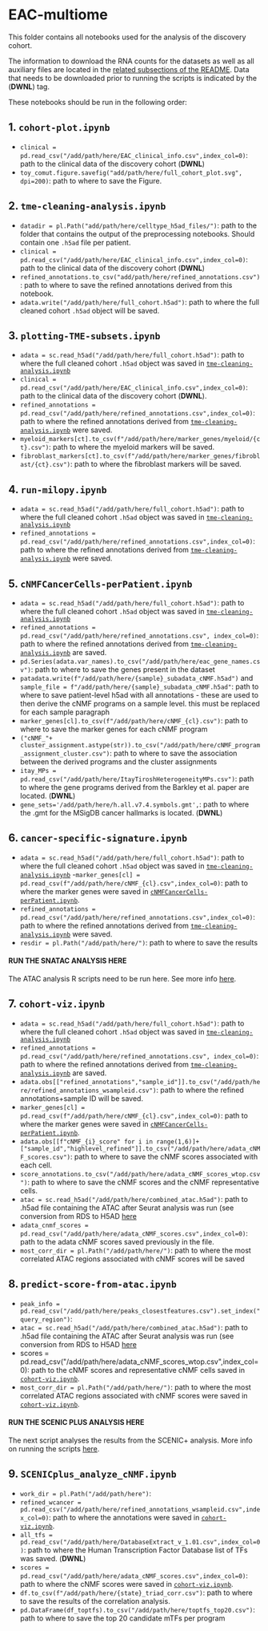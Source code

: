 # EAC-multiome

This folder contains all notebooks used for the analysis of the discovery cohort. 

The information to download the RNA counts for the datasets as well as all auxiliary files are located in the [related subsections of the README](https://github.com/vanallenlab/EAC-multiome/blob/main/README.md). Data that needs to be downloaded prior to running the scripts is indicated by the (**DWNL**) tag.

These notebooks should be run in the following order:

## 1. `cohort-plot.ipynb`

- `clinical = pd.read_csv("/add/path/here/EAC_clinical_info.csv",index_col=0)`: path to the clinical data of the discovery cohort (**DWNL**)
- `toy_comut.figure.savefig("add/path/here/full_cohort_plot.svg", dpi=200)`: path to where to save the Figure.

## 2. `tme-cleaning-analysis.ipynb`

- `datadir = pl.Path("add/path/here/celltype_h5ad_files/")`: path to the folder that contains the output of the preprocessing notebooks. Should contain one `.h5ad` file per patient.
- `clinical = pd.read_csv("/add/path/here/EAC_clinical_info.csv",index_col=0)`: path to the clinical data of the discovery cohort (**DWNL**)
- `refined_annotations.to_csv("add/path/here/refined_annotations.csv")`: path to where to save the refined annotations derived from this notebook. 
- `adata.write("/add/path/here/full_cohort.h5ad")`: path to where the full cleaned cohort `.h5ad` object will be saved. 

## 3. `plotting-TME-subsets.ipynb`

- `adata = sc.read_h5ad("/add/path/here/full_cohort.h5ad")`: path to where the full cleaned cohort `.h5ad` object was saved in [`tme-cleaning-analysis.ipynb`](https://github.com/vanallenlab/EAC-multiome/blob/main/code/python/notebooks/analysis/2.%20tme-cleaning-analysis.ipynb)
- `clinical = pd.read_csv("/add/path/here/EAC_clinical_info.csv",index_col=0)`: path to the clinical data of the discovery cohort (**DWNL**).
- `refined_annotations = pd.read_csv("/add/path/here/refined_annotations.csv",index_col=0)`: path to where the refined annotations derived from [`tme-cleaning-analysis.ipynb`](https://github.com/vanallenlab/EAC-multiome/blob/main/code/python/notebooks/analysis/2.%20tme-cleaning-analysis.ipynb) were saved. 
- `myeloid_markers[ct].to_csv(f"/add/path/here/marker_genes/myeloid/{ct}.csv")`: path to where the myeloid markers will be saved.
- `fibroblast_markers[ct].to_csv(f"/add/path/here/marker_genes/fibroblast/{ct}.csv")`: path to where the fibroblast markers will be saved.

## 4. `run-milopy.ipynb`

- `adata = sc.read_h5ad("/add/path/here/full_cohort.h5ad")`: path to where the full cleaned cohort `.h5ad` object was saved in [`tme-cleaning-analysis.ipynb`](https://github.com/vanallenlab/EAC-multiome/blob/main/code/python/notebooks/analysis/2.%20tme-cleaning-analysis.ipynb)
- `refined_annotations = pd.read_csv("/add/path/here/refined_annotations.csv",index_col=0)`: path to where the refined annotations derived from [`tme-cleaning-analysis.ipynb`](https://github.com/vanallenlab/EAC-multiome/blob/main/code/python/notebooks/analysis/2.%20tme-cleaning-analysis.ipynb) were saved. 

## 5. `cNMFCancerCells-perPatient.ipynb`

- `adata = sc.read_h5ad("/add/path/here/full_cohort.h5ad")`: path to where the full cleaned cohort `.h5ad` object was saved in [`tme-cleaning-analysis.ipynb`](https://github.com/vanallenlab/EAC-multiome/blob/main/code/python/notebooks/analysis/2.%20tme-cleaning-analysis.ipynb)
- `refined_annotations = pd.read_csv("/add/path/here/refined_annotations.csv", index_col=0)`: path to where the refined annotations derived from [`tme-cleaning-analysis.ipynb`](https://github.com/vanallenlab/EAC-multiome/blob/main/code/python/notebooks/analysis/2.%20tme-cleaning-analysis.ipynb) are saved.
- `pd.Series(adata.var_names).to_csv("/add/path/here/eac_gene_names.csv")`: path to where to save the genes present in the dataset
- `patadata.write(f"/add/path/here/{sample}_subadata_cNMF.h5ad")` and `sample_file = f"/add/path/here/{sample}_subadata_cNMF.h5ad"`: path to where to save patient-level h5ad with all annotations - these are used to then derive the cNMF programs on a sample level. this must be replaced for each sample paragraph
- `marker_genes[cl].to_csv(f"/add/path/here/cNMF_{cl}.csv")`: path to where to save the marker genes for each cNMF program
- `("cNMF_"+ cluster_assignment.astype(str)).to_csv("/add/path/here/cNMF_program_assignment_cluster.csv")`: path to where to save the association between the derived programs and the cluster assignments
- `itay_MPs = pd.read_csv("/add/path/here/ItayTiroshHeterogeneityMPs.csv")`: path to where the gene programs derived from the Barkley et al. paper are located. (**DWNL**)
- `gene_sets='/add/path/here/h.all.v7.4.symbols.gmt',`:  path to where the .gmt for the MSigDB cancer hallmarks is located. (**DWNL**)

## 6. `cancer-specific-signature.ipynb`

- `adata = sc.read_h5ad("/add/path/here/full_cohort.h5ad")`: path to where the full cleaned cohort `.h5ad` object was saved in [`tme-cleaning-analysis.ipynb`](https://github.com/vanallenlab/EAC-multiome/blob/main/code/python/notebooks/analysis/2.%20tme-cleaning-analysis.ipynb)
-`marker_genes[cl] = pd.read_csv(f"/add/path/here/cNMF_{cl}.csv",index_col=0)`: path to where the marker genes were saved in [`cNMFCancerCells-perPatient.ipynb`](https://github.com/vanallenlab/EAC-multiome/blob/main/code/python/notebooks/analysis/5.%20cNMFCancerCells-perPatient.ipynb).
- `refined_annotations = pd.read_csv("/add/path/here/refined_annotations.csv",index_col=0)`: path to where the refined annotations derived from [`tme-cleaning-analysis.ipynb`](https://github.com/vanallenlab/EAC-multiome/blob/main/code/python/notebooks/analysis/2.%20tme-cleaning-analysis.ipynb) were saved. 
- `resdir = pl.Path("/add/path/here/")`: path to where to save the results

#### RUN THE SNATAC ANALYSIS HERE
The ATAC analysis R scripts need to be run here. See more info [here](https://github.com/vanallenlab/EAC-multiome/tree/main/code/R/scripts/preprocessing-snATAC).

## 7. `cohort-viz.ipynb`

- `adata = sc.read_h5ad("/add/path/here/full_cohort.h5ad")`: path to where the full cleaned cohort `.h5ad` object was saved in [`tme-cleaning-analysis.ipynb`](https://github.com/vanallenlab/EAC-multiome/blob/main/code/python/notebooks/analysis/2.%20tme-cleaning-analysis.ipynb)
- `refined_annotations = pd.read_csv("/add/path/here/refined_annotations.csv", index_col=0)`: path to where the refined annotations derived from [`tme-cleaning-analysis.ipynb`](https://github.com/vanallenlab/EAC-multiome/blob/main/code/python/notebooks/analysis/2.%20tme-cleaning-analysis.ipynb) are saved.
- `adata.obs[["refined_annotations","sample_id"]].to_csv("/add/path/here/refined_annotations_wsampleid.csv")`: path to where the refined annotations+sample ID will be saved.
- `marker_genes[cl] = pd.read_csv(f"/add/path/here/cNMF_{cl}.csv",index_col=0)`: path to where the marker genes were saved in [`cNMFCancerCells-perPatient.ipynb`](https://github.com/vanallenlab/EAC-multiome/blob/main/code/python/notebooks/analysis/5.%20cNMFCancerCells-perPatient.ipynb).
- `adata.obs[[f"cNMF_{i}_score" for i in range(1,6)]+["sample_id","highlevel_refined"]].to_csv("/add/path/here/adata_cNMF_scores.csv")`: path to where to save the cNMF scores associated with each cell.
- `score_annotations.to_csv("/add/path/here/adata_cNMF_scores_wtop.csv")`: path to where to save the cNMF scores and the cNMF representative cells.
- `atac = sc.read_h5ad("/add/path/here/combined_atac.h5ad")`: path to .h5ad file containing the ATAC after Seurat analysis was run (see conversion from RDS to H5AD [here](https://github.com/vanallenlab/EAC-multiome/blob/main/code/R/scripts/preprocessing-snATAC/README.md)
- `adata_cnmf_scores = pd.read_csv("/add/path/here/adata_cNMF_scores.csv",index_col=0)`: path to the adata cNMF scores saved previously in the file.
- `most_corr_dir = pl.Path("/add/path/here/")`: path to where the most correlated ATAC regions associated with cNMF scores will be saved

##  8. `predict-score-from-atac.ipynb`

- `peak_info = pd.read_csv("/add/path/here/peaks_closestfeatures.csv").set_index("query_region")`:
- `atac = sc.read_h5ad("/add/path/here/combined_atac.h5ad")`: path to .h5ad file containing the ATAC after Seurat analysis was run (see conversion from RDS to H5AD [here](https://github.com/vanallenlab/EAC-multiome/blob/main/code/R/scripts/preprocessing-snATAC/README.md)
- scores = pd.read_csv("/add/path/here/adata_cNMF_scores_wtop.csv",index_col=0): path to the cNMF scores and representative cNMF cells saved in [`cohort-viz.ipynb`](https://github.com/vanallenlab/EAC-multiome/blob/main/code/python/notebooks/analysis/7.%20cohort-viz.ipynb).
- `most_corr_dir = pl.Path("/add/path/here/")`: path to where the most correlated ATAC regions associated with cNMF scores were saved in [`cohort-viz.ipynb`](https://github.com/vanallenlab/EAC-multiome/blob/main/code/python/notebooks/analysis/7.%20cohort-viz.ipynb).

#### RUN THE SCENIC PLUS ANALYSIS HERE
The next script analyses the results from the SCENIC+ analysis. More info on running the scripts [here](https://github.com/vanallenlab/EAC-multiome/blob/main/code/python/scripts/scenicplus/README.md).

## 9. `SCENICplus_analyze_cNMF.ipynb`

- `work_dir = pl.Path("/add/path/here")`:
- `refined_wcancer = pd.read_csv("/add/path/here/refined_annotations_wsampleid.csv",index_col=0)`: path to where the annotations were saved in [`cohort-viz.ipynb`](https://github.com/vanallenlab/EAC-multiome/blob/main/code/python/notebooks/analysis/7.%20cohort-viz.ipynb).
- `all_tfs = pd.read_csv("/add/path/here/DatabaseExtract_v_1.01.csv",index_col=0)`: path to where the Human Transcription Factor Database list of TFs was saved. (**DWNL**)
- `scores = pd.read_csv("/add/path/here/adata_cNMF_scores.csv",index_col=0)`: path to where the cNMF scores were saved in [`cohort-viz.ipynb`](https://github.com/vanallenlab/EAC-multiome/blob/main/code/python/notebooks/analysis/7.%20cohort-viz.ipynb).
- `df.to_csv(f"/add/path/here/{state}_triad_corr.csv")`: path to where to save the results of the correlation analysis.
- `pd.DataFrame(df_toptfs).to_csv("/add/path/here/toptfs_top20.csv")`: path to where to save the top 20 candidate mTFs per program


